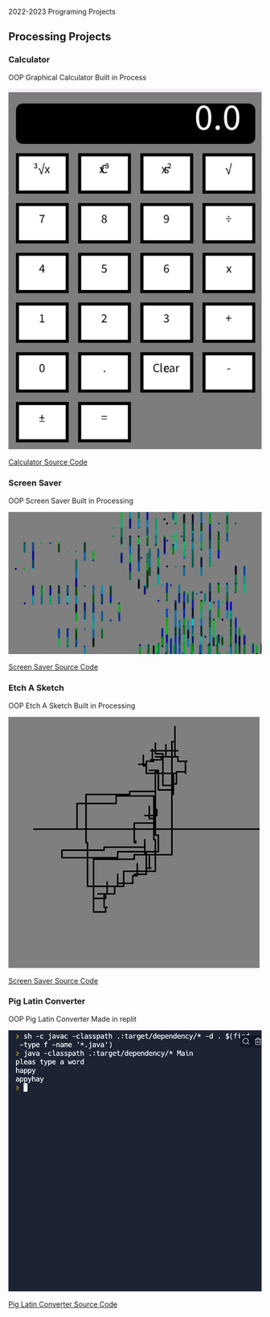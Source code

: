 2022-2023 Programing Projects

## Processing Projects

### Calculator
OOP Graphical Calculator Built in Process

![Running Calculator](https://github.com/zjohnny1810/programmingportfolio2023/blob/main/images/calc.png?raw=true)

[Calculator Source Code](https://github.com/zjohnny1810/programmingportfolio2023/tree/main/src/calc#:~:text=.%E2%80%8A.-,Button.pde,-Add%20files%20via)

### Screen Saver
OOP Screen Saver Built in Processing

![Running Screen Saver](https://github.com/zjohnny1810/programmingportfolio2023/blob/main/images/screensaver.png)

[Screen Saver Source Code](https://github.com/zjohnny1810/programmingportfolio2023/blob/main/src/Screen)

### Etch A Sketch
OOP Etch A Sketch Built in Processing

![Running Screen Saver](https://github.com/zjohnny1810/programmingportfolio2023/blob/main/images/EtchASketch.png)

[Screen Saver Source Code](https://github.com/zjohnny1810/programmingportfolio2023/blob/main/src/etchasketch/etch)

### Pig Latin Converter

OOP Pig Latin Converter Made in replit

![Running Pig Latin Converter](https://github.com/zjohnny1810/programmingportfolio2023/blob/main/images/piglaten.png)

[Pig Latin Converter Source Code](https://github.com/zjohnny1810/programmingportfolio2023/tree/main/src/Pig%20latin%20converter)
